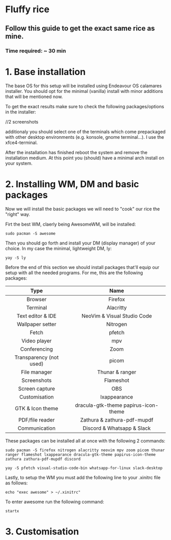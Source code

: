 # Fluffy rice
## Follow this guide to get the exact same rice as mine.
### Time required: ~ 30 min


# 1. Base installation

The base OS for this setup will be installed using Endeavour OS calamares installer. You should opt for the minimal (vanilla) install with minor additions that will be mentioned now.

To get the exact results make sure to check the following packages/options in the installer:

//2 screenshots

additionaly you should select one of the terminals which come prepackaged with other desktop environments (e.g. konsole, gnome terminal...). I use the xfce4-terminal.

After the installation has finished reboot the system and remove the installation medium. 
At this point you (should) have a minimal arch install on your system.

# 2. Installing WM, DM and basic packages

Now we will install the basic packages we will need to "cook" our rice the "right" way.

Firt the best WM, claerly being AwesomeWM, will be installed:

```
sudo pacman -S awesome
```

Then you should go forth and install your DM (display manager) of your choice. In my case the minimal, lightweight DM, ly:

```
yay -S ly
```

Before the end of this section we should install packages that'll equip our setup with all the needed programs. For me, this are the following packages:



| Type | Name |
|:---: |:---: |
|Browser | Firefox |
|Terminal  |Alacritty|
| Text editor & IDE | NeoVim & Visual Studio Code  |
| Wallpaper setter |Nitrogen  |
|Fetch  |pfetch  |
| Video player |mpv  |
|  Conferencing| Zoom |
| Transparency (not used) | picom |
| File manager | Thunar & ranger |
| Screenshots | Flameshot |
| Screen capture |OBS  |
| Customisation | lxappearance |
| GTK & Icon theme |dracula-gtk-theme papirus-icon-theme  |
| PDF/file reader|Zathura & zathura-pdf-mupdf   |
| Communication |Discord & Whatsapp & Slack  |

These packages can be installed all at once with the following 2 commands:

```
sudo pacman -S firefox nitrogen alacritty neovim mpv zoom picom thunar ranger flameshot lxappearance dracula-gtk-theme papirus-icon-theme zathura zathura-pdf-mupdf discord 

yay -S pfetch visual-studio-code-bin whatsapp-for-linux slack-desktop 

```

Lastly, to setup the WM you must add the following line to your .xinitrc file as follows:

```
echo "exec awesome" > ~/.xinitrc"
```

To enter awesome run the following command:

```
startx
```


# 3. Customisation


